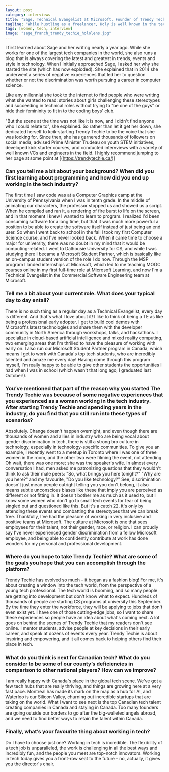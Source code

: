 ```yaml
---
layout: post
category: interviews
title: "Sage, Technical Evangelist at Microsoft, Founder of Trendy Techie"
tagline: "While hustling as a freelancer, Holy is well known in the tech community for her advocacy and community work through social media."
tags: [women, tech, interview]
image: "sage_franch_trendy_techie_hololens.jpg"
---
```


I first learned about Sage and her writing nearly a year ago. While she works for one of the largest tech companies in the world, she also runs a blog that is always covering the latest and greatest in trends, events and style in technology. When I initially approached Sage, I asked her why she started the site (which has now exploded). She explained that in 2014 she underwent a series of negative experiences that led her to question whether or not the discrimination was worth pursuing a career in computer science.  

Like any millennial she took to the internet to find people who were writing what she wanted to read: stories about girls challenging these stereotypes and succeeding in technical roles without trying to "be one of the guys" or hide their femininity to fit in to the coding boys' club. 

"But the scene at the time was not like it is now, and I didn't find anyone who I could relate to", she explained. So rather than let it get her down, she dedicated herself to kcik-starting Trendy Techie to be the voice that she was looking for. Since then, she has garnered thousands of followers on social media, advised Prime Minister Trudeau on youth STEM initiatives, developed kick starter courses, and conducted intervviews with a variety of well known VCs and engineers in the field. I highly recommend jumping to her page at some point at [(https://trendytechie.ca/)]

### Can you tell me a bit about your background? When did you first learning about programming and how did you end up working in the tech industry?

The first time I saw code was at a Computer Graphics camp at the University of Pennsylvania when I was in tenth grade. In the middle of animating our characters, the professor stopped us and showed us a script. When he compiled and ran it, a rendering of fire burst to life on the screen, and in that moment I knew I wanted to learn to program. I realized I'd been consuming software for a long time, but that it was much more powerful a position to be able to create the software itself instead of just being an end user. So when I went back to school in the fall I took my first Computer Science course, and I've never looked back. 
When it came time to choose a major for university, there was no doubt in my mind that it would be computing-related. I went to Dalhousie University for CS, and while I was studying there I became a Microsoft Student Partner, which is basically like an on-campus student version of the role I do now. Through the MSP program I landed internships at Microsoft, which led to me teaching MOOC courses online in my first full-time role at Microsoft Learning, and now I'm a Technical Evangelist in the Commercial Software Engineering team at Microsoft.

### Tell me a bit about your current role. What does your typical day to day entail?

There is no such thing as a regular day as a Technical Evangelist, every day is different. And that's what I love about it! I like to think of being a TE as like being a professional early adopter. I get to build cool demos with Microsoft's latest technologies and share them with the developer community in North America through workshops, talks, and hackathons. I specialize in cloud-based artificial intelligence and mixed reality computing, two emerging areas that I'm thrilled to have the pleasure of working with early on.
I also run our Microsoft Student Partner program in Canada, which means I get to work with Canada's top tech students, who are incredibly talented and amaze me every day! Having come through this program myself, I'm really happy to be able to give other students the opportunities I had when I was in school (which wasn't that long ago, I graduated last October!).

### You’ve mentioned that part of the reason why you started The Trendy Techie was because of some negative experiences that you experienced as a woman working in the tech industry. After starting Trendy Techie and spending years in the industry, do you find that you still run into these types of scenarios? 

Absolutely. Change doesn't happen overnight, and even though there are thousands of women and allies in industry who are being vocal about gender discrimination in tech, there is still a strong bro culture in technology, especially in technology-specific communities. To give you an example, I recently went to a meetup in Toronto where I was one of three women in the room, and the other two were filming the event, not attending. Oh wait, there was one more; she was the speaker's wife. In almost every conversation I had, men asked me patronizing questions that they wouldn't think to ask their male peers: "So, what brings you here tonight?" "Why are you here?" and my favourite, "Do you like technology?" See, discrimination doesn't just mean people outright telling you you don't belong, it also means subtle unconscious biases like these that imply you are perceived as different or not fitting in. It doesn't bother me as much as it used to, but I know some women who don't go to small tech events for fear of being singled out and questioned like this. But it's a catch 22, it's only by attending these events and combatting the stereotypes that we can break free. 
Thankfully, I've had the pleasure of working in very inclusive and positive teams at Microsoft. The culture at Microsoft is one that sees employees for their talent, not their gender, race, or religion. I can proudly say I've never experienced gender discrimination from a fellow Microsoft employee, and being able to confidently contribute at work has done wonders for my personal and professional development.

### Where do you hope to take Trendy Techie? What are some of the goals you hope that you can accomplish through the platform?

Trendy Techie has evolved so much – it began as a fashion blog! For me, it's about creating a window into the tech world, from the perspective of a young tech professional. The tech world is booming, and so many people are getting into development but don't know what to expect. Hundreds of thousands of people are starting CS programs at university this September. By the time they enter the workforce, they will be applying to jobs that don't even exist yet. I have one of those cutting-edge jobs, so I want to share these experiences so people have an idea about what's coming next. A lot goes on behind the scenes of Trendy Techie that my readers don't see online. I mentor students, advise people at key decisions in their early career, and speak at dozens of events every year. Trendy Techie is about inspiring and empowering, and it all comes back to helping others find their place in tech. 

### What do you think is next for Canadian tech? What do you consider to be some of our county’s deficiencies in comparison to other national players? How can we improve?

I am really happy with Canada's place in the global tech scene. We've got a few tech hubs that are really thriving, and things are growing here at a very fast pace. Montreal has made its mark on the map as a hub for AI, and Waterloo is our Silicon Valley, churning out incredible startups that are taking on the world. What I want to see next is the top Canadian tech talent creating companies in Canada and staying in Canada. Too many founders are going outside our borders to go after the big-walleted angels abroad, and we need to find better ways to retain the talent within Canada. 

### Finally, what’s your favourite thing about working in tech?

Do I have to choose just one? Working in tech is incredible. The flexibility of a tech job is unparalleled, the work is challenging in all the best ways and incredibly fun, and the people you meet are top-notch innovators. Working in tech today gives you a front-row seat to the future – no, actually, it gives you the director's chair. 
